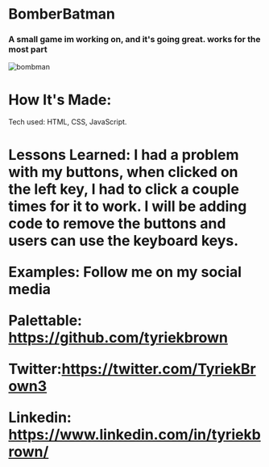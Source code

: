 <h1>BomberBatman</h1>
<h3>A small game im working on, and it's going great. works for the most part</h3>

![bombman](https://user-images.githubusercontent.com/39627002/42538632-0e1faa24-845e-11e8-8dd1-ab37a370946a.PNG)

<h1>How It's Made:</h1>
Tech used: HTML, CSS, JavaScript.

<h1>Lessons Learned:</h>
I had a problem with my buttons, when clicked on the left key, I had to click a couple times for it to work. I will be adding code to remove the buttons and users can use the keyboard keys.

Examples:
Follow me on my social media

Palettable: https://github.com/tyriekbrown 

Twitter:https://twitter.com/TyriekBrown3

Linkedin: https://www.linkedin.com/in/tyriekbrown/
